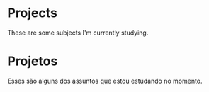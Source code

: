 # Projects
These are some subjects I'm currently studying.


#  Projetos
Esses são alguns dos assuntos que estou estudando no momento.
